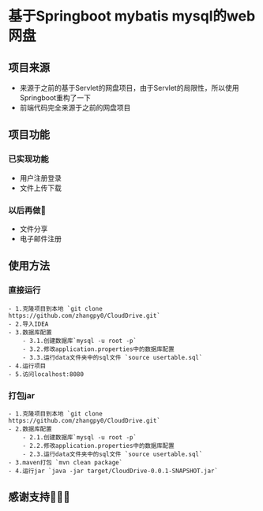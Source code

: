 # 基于Springboot mybatis mysql的web网盘

## 项目来源

 - 来源于之前的基于Servlet的网盘项目，由于Servlet的局限性，所以使用Springboot重构了一下
 - 前端代码完全来源于之前的网盘项目

## 项目功能

### 已实现功能
 - 用户注册登录
 - 文件上传下载
 
### 以后再做🥰

 - 文件分享
 - 电子邮件注册

## 使用方法

### 直接运行
    - 1.克隆项目到本地 `git clone https://github.com/zhangpy0/CloudDrive.git`
    - 2.导入IDEA
    - 3.数据库配置
        - 3.1.创建数据库`mysql -u root -p` 
        - 3.2.修改application.properties中的数据库配置
        - 3.3.运行data文件夹中的sql文件 `source usertable.sql`
    - 4.运行项目
    - 5.访问localhost:8080
 
### 打包jar
    - 1.克隆项目到本地 `git clone https://github.com/zhangpy0/CloudDrive.git`
    - 2.数据库配置
        - 2.1.创建数据库`mysql -u root -p` 
        - 2.2.修改application.properties中的数据库配置
        - 2.3.运行data文件夹中的sql文件 `source usertable.sql`
    - 3.maven打包 `mvn clean package`
    - 4.运行jar `java -jar target/CloudDrive-0.0.1-SNAPSHOT.jar`

## 感谢支持🥰🥰🥰
